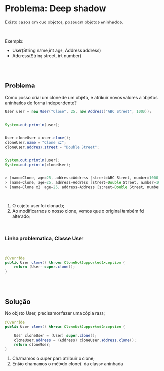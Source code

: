 # Problema: Deep shadow

Existe casos em que objetos, possuem objetos aninhados.

<br>

Exemplo:
* User(String name,int age, Address address)
* Address(String street, int number)

<br><br>

## Problema

Como posso criar um clone de um objeto, e atribuir novos valores a objetos aninhados de forma independente?

```java
User user = new User("Clone", 25, new Address("ABC Street", 1000));


System.out.println(user);

		
User cloneUser = user.clone();
cloneUser.name = "Clone x2";
cloneUser.address.street = "Double Street";


System.out.println(user);
System.out.println(cloneUser);


> [name=Clone, age=25, address=Address [street=ABC Street, number=1000]]
> [name=Clone, age=25, address=Address [street=Double Street, number=1000]]
> [name=Clone x2, age=25, address=Address [street=Double Street, number=1000]]
```

<br>

1. O objeto user foi clonado;
2. Ao modificarmos o nosso clone, vemos que o original também foi alterado;

<br>

### Linha problematica, Classe User

<br>

```java
@Override
public User clone() throws CloneNotSupportedException {
	return (User) super.clone();
}
```

<br><br>

## Solução 

No objeto User, precisamor fazer uma cópia rasa;
```java
@Override
public User clone() throws CloneNotSupportedException {

	User cloneUser = (User) super.clone();
	cloneUser.address = (Address) cloneUser.address.clone();
	return cloneUser;
}
```

1. Chamamos o super para atribuir o clone;
2. Então chamamos o método clone() da classe aninhada 
